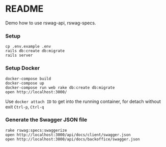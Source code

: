 # README

Demo how to use rswag-api, rswag-specs.
 

### Setup

```
cp .env.example .env
rails db:create db:migrate
rails server
```

### Setup Docker
```
docker-compose build
docker-compose up
docker-compose run web rake db:create db:migrate
open http://localhost:3000/
```
Use `docker attach ID` to get into the running container, for detach without exit `Ctrl-p`, `Ctrl-q`

### Generate the Swagger JSON file

```
rake rswag:specs:swaggerize
open http://localhost:3000/api/docs/client/swagger.json
open http://localhost:3000/api/docs/backoffice/swagger.json
```


